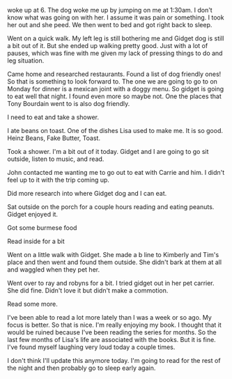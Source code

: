 woke up at 6. The dog woke me up by jumping on me at 1:30am. I don't know what was going on with her. I assume it was pain or something. I took her out and she peed. We then went to bed and got right back to sleep.

Went on a quick walk. My left leg is still bothering me and Gidget dog is still a bit out of it. But she ended up walking pretty good. Just with a lot of pauses, which was fine with me given my lack of pressing things to do and leg situation. 

Came home and researched restaurants. Found a list of dog friendly ones! So that is something to look forward to. The one we are going to go to on Monday for dinner is a mexican joint with a doggy menu. So gidget is going to eat well that night. I found even more so maybe not. One the places that Tony Bourdain went to is also dog friendly.

I need to eat and take a shower. 

I ate beans on toast. One of the dishes Lisa used to make me. It is so good. Heinz Beans, Fake Butter, Toast. 

Took a shower. I'm a bit out of it today. Gidget and I are going to go sit outside, listen to music, and read. 

John contacted me wanting me to go out to eat with Carrie and him. I didn't feel up to it with the trip coming up. 

Did more research into where Gidget dog and I can eat. 

Sat outside on the porch for a couple hours reading and eating peanuts. Gidget enjoyed it. 

Got some burmese food

Read inside for a bit

Went on a little walk with Gidget. She made a b line to Kimberly and Tim's place and then went and found them outside. She didn't bark at them at all and waggled when they pet her. 

Went over to ray and robyns for a bit. I tried gidget out in her pet carrier. She did fine. Didn't love it but didn't make a commotion. 

Read some more.

I've been able to read a lot more lately than I was a week or so ago. My focus is better. So that is nice. I'm really enjoying my book. I thought that it would be ruined because I've been reading the series for months. So the last few months of Lisa's life are associated with the books. But it is fine. I've found myself laughing very loud today a couple times.

I don't think I'll update this anymore today. I'm going to read for the rest of the night and then probably go to sleep early again. 